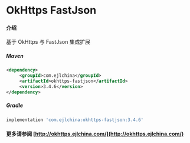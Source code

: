 # OkHttps FastJson

#### 介绍

基于 OkHttps 与 FastJson 集成扩展


##### Maven

```xml
<dependency>
     <groupId>com.ejlchina</groupId>
     <artifactId>okhttps-fastjson</artifactId>
     <version>3.4.6</version>
</dependency>
```

##### Gradle

```groovy
implementation 'com.ejlchina:okhttps-fastjson:3.4.6'
```

#### 更多请参阅 [http://okhttps.ejlchina.com/](http://okhttps.ejlchina.com/)
